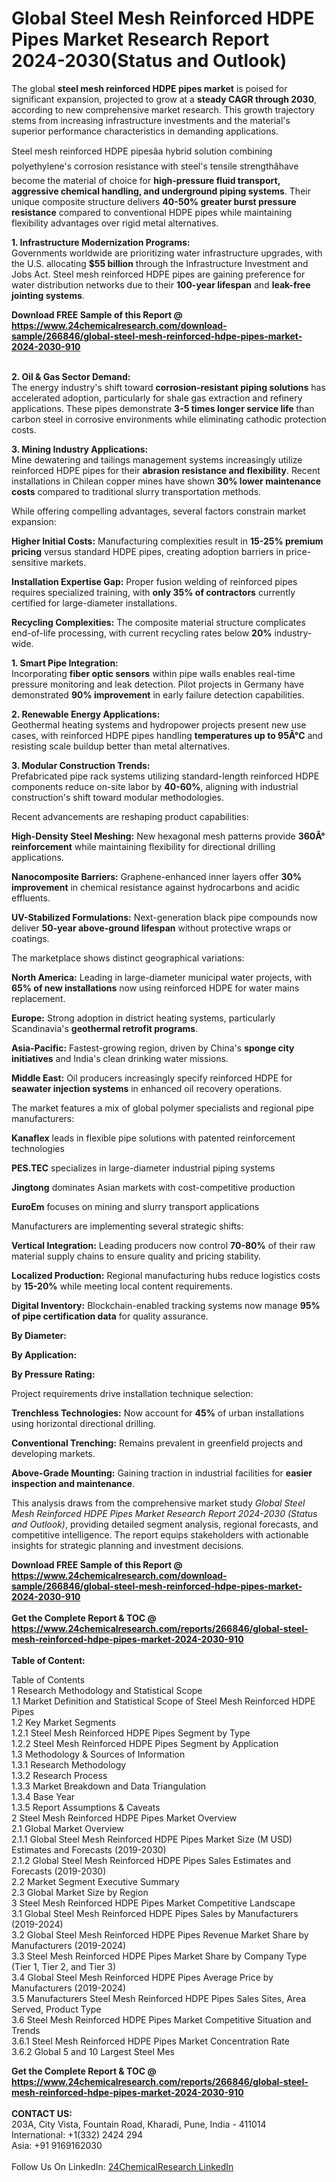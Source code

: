 <h1>Global Steel Mesh Reinforced HDPE Pipes Market Research Report 2024-2030(Status and Outlook)</h1><p>The global <strong>steel mesh reinforced HDPE pipes market</strong> is poised for significant expansion, projected to grow at a <strong>steady CAGR through 2030</strong>, according to new comprehensive market research. This growth trajectory stems from increasing infrastructure investments and the material's superior performance characteristics in demanding applications.</p><p>Steel mesh reinforced HDPE pipesâa hybrid solution combining polyethylene's corrosion resistance with steel's tensile strengthâhave become the material of choice for <strong>high-pressure fluid transport, aggressive chemical handling, and underground piping systems</strong>. Their unique composite structure delivers <strong>40-50% greater burst pressure resistance</strong> compared to conventional HDPE pipes while maintaining flexibility advantages over rigid metal alternatives.</p><p><strong>1. Infrastructure Modernization Programs:</strong><br>
Governments worldwide are prioritizing water infrastructure upgrades, with the U.S. allocating <strong>$55 billion</strong> through the Infrastructure Investment and Jobs Act. Steel mesh reinforced HDPE pipes are gaining preference for water distribution networks due to their <strong>100-year lifespan</strong> and <strong>leak-free jointing systems</strong>.</p><div><b>Download FREE Sample of this Report @ 
            <a href="https://www.24chemicalresearch.com/download-sample/266846/global-steel-mesh-reinforced-hdpe-pipes-market-2024-2030-910">
            https://www.24chemicalresearch.com/download-sample/266846/global-steel-mesh-reinforced-hdpe-pipes-market-2024-2030-910</a></b></div><br><p><strong>2. Oil &amp; Gas Sector Demand:</strong><br>
The energy industry's shift toward <strong>corrosion-resistant piping solutions</strong> has accelerated adoption, particularly for shale gas extraction and refinery applications. These pipes demonstrate <strong>3-5 times longer service life</strong> than carbon steel in corrosive environments while eliminating cathodic protection costs.</p><p><strong>3. Mining Industry Applications:</strong><br>
Mine dewatering and tailings management systems increasingly utilize reinforced HDPE pipes for their <strong>abrasion resistance and flexibility</strong>. Recent installations in Chilean copper mines have shown <strong>30% lower maintenance costs</strong> compared to traditional slurry transportation methods.</p><p>While offering compelling advantages, several factors constrain market expansion:</p><p><strong>Higher Initial Costs:</strong> Manufacturing complexities result in <strong>15-25% premium pricing</strong> versus standard HDPE pipes, creating adoption barriers in price-sensitive markets.</p><p><strong>Installation Expertise Gap:</strong> Proper fusion welding of reinforced pipes requires specialized training, with <strong>only 35% of contractors</strong> currently certified for large-diameter installations.</p><p><strong>Recycling Complexities:</strong> The composite material structure complicates end-of-life processing, with current recycling rates below <strong>20%</strong> industry-wide.</p><p><strong>1. Smart Pipe Integration:</strong><br>
Incorporating <strong>fiber optic sensors</strong> within pipe walls enables real-time pressure monitoring and leak detection. Pilot projects in Germany have demonstrated <strong>90% improvement</strong> in early failure detection capabilities.</p><p><strong>2. Renewable Energy Applications:</strong><br>
Geothermal heating systems and hydropower projects present new use cases, with reinforced HDPE pipes handling <strong>temperatures up to 95Â°C</strong> and resisting scale buildup better than metal alternatives.</p><p><strong>3. Modular Construction Trends:</strong><br>
Prefabricated pipe rack systems utilizing standard-length reinforced HDPE components reduce on-site labor by <strong>40-60%</strong>, aligning with industrial construction's shift toward modular methodologies.</p><p>Recent advancements are reshaping product capabilities:</p><p><strong>High-Density Steel Meshing:</strong> New hexagonal mesh patterns provide <strong>360Â° reinforcement</strong> while maintaining flexibility for directional drilling applications.</p><p><strong>Nanocomposite Barriers:</strong> Graphene-enhanced inner layers offer <strong>30% improvement</strong> in chemical resistance against hydrocarbons and acidic effluents.</p><p><strong>UV-Stabilized Formulations:</strong> Next-generation black pipe compounds now deliver <strong>50-year above-ground lifespan</strong> without protective wraps or coatings.</p><p>The marketplace shows distinct geographical variations:</p><p><strong>North America:</strong> Leading in large-diameter municipal water projects, with <strong>65% of new installations</strong> now using reinforced HDPE for water mains replacement.</p><p><strong>Europe:</strong> Strong adoption in district heating systems, particularly Scandinavia's <strong>geothermal retrofit programs</strong>.</p><p><strong>Asia-Pacific:</strong> Fastest-growing region, driven by China's <strong>sponge city initiatives</strong> and India's clean drinking water missions.</p><p><strong>Middle East:</strong> Oil producers increasingly specify reinforced HDPE for <strong>seawater injection systems</strong> in enhanced oil recovery operations.</p><p>The market features a mix of global polymer specialists and regional pipe manufacturers:</p><p><strong>Kanaflex</strong> leads in flexible pipe solutions with patented reinforcement technologies</p><p><strong>PES.TEC</strong> specializes in large-diameter industrial piping systems</p><p><strong>Jingtong</strong> dominates Asian markets with cost-competitive production</p><p><strong>EuroEm</strong> focuses on mining and slurry transport applications</p><p>Manufacturers are implementing several strategic shifts:</p><p><strong>Vertical Integration:</strong> Leading producers now control <strong>70-80%</strong> of their raw material supply chains to ensure quality and pricing stability.</p><p><strong>Localized Production:</strong> Regional manufacturing hubs reduce logistics costs by <strong>15-20%</strong> while meeting local content requirements.</p><p><strong>Digital Inventory:</strong> Blockchain-enabled tracking systems now manage <strong>95% of pipe certification data</strong> for quality assurance.</p><p><strong>By Diameter:</strong></p><p><strong>By Application:</strong></p><p><strong>By Pressure Rating:</strong></p><p>Project requirements drive installation technique selection:</p><p><strong>Trenchless Technologies:</strong> Now account for <strong>45%</strong> of urban installations using horizontal directional drilling.</p><p><strong>Conventional Trenching:</strong> Remains prevalent in greenfield projects and developing markets.</p><p><strong>Above-Grade Mounting:</strong> Gaining traction in industrial facilities for <strong>easier inspection and maintenance</strong>.</p><p>This analysis draws from the comprehensive market study <em>Global Steel Mesh Reinforced HDPE Pipes Market Research Report 2024-2030 (Status and Outlook)</em>, providing detailed segment analysis, regional forecasts, and competitive intelligence. The report equips stakeholders with actionable insights for strategic planning and investment decisions.</p><div><b>Download FREE Sample of this Report @ 
            <a href="https://www.24chemicalresearch.com/download-sample/266846/global-steel-mesh-reinforced-hdpe-pipes-market-2024-2030-910">
            https://www.24chemicalresearch.com/download-sample/266846/global-steel-mesh-reinforced-hdpe-pipes-market-2024-2030-910</a></b></div><br><div><b>Get the Complete Report & TOC @ 
            <a href="https://www.24chemicalresearch.com/reports/266846/global-steel-mesh-reinforced-hdpe-pipes-market-2024-2030-910">
            https://www.24chemicalresearch.com/reports/266846/global-steel-mesh-reinforced-hdpe-pipes-market-2024-2030-910</a></b></div><br>
            <b>Table of Content:</b><p>Table of Contents<br />
1 Research Methodology and Statistical Scope<br />
1.1 Market Definition and Statistical Scope of Steel Mesh Reinforced HDPE Pipes<br />
1.2 Key Market Segments<br />
1.2.1 Steel Mesh Reinforced HDPE Pipes Segment by Type<br />
1.2.2 Steel Mesh Reinforced HDPE Pipes Segment by Application<br />
1.3 Methodology & Sources of Information<br />
1.3.1 Research Methodology<br />
1.3.2 Research Process<br />
1.3.3 Market Breakdown and Data Triangulation<br />
1.3.4 Base Year<br />
1.3.5 Report Assumptions & Caveats<br />
2 Steel Mesh Reinforced HDPE Pipes Market Overview<br />
2.1 Global Market Overview<br />
2.1.1 Global Steel Mesh Reinforced HDPE Pipes Market Size (M USD) Estimates and Forecasts (2019-2030)<br />
2.1.2 Global Steel Mesh Reinforced HDPE Pipes Sales Estimates and Forecasts (2019-2030)<br />
2.2 Market Segment Executive Summary<br />
2.3 Global Market Size by Region<br />
3 Steel Mesh Reinforced HDPE Pipes Market Competitive Landscape<br />
3.1 Global Steel Mesh Reinforced HDPE Pipes Sales by Manufacturers (2019-2024)<br />
3.2 Global Steel Mesh Reinforced HDPE Pipes Revenue Market Share by Manufacturers (2019-2024)<br />
3.3 Steel Mesh Reinforced HDPE Pipes Market Share by Company Type (Tier 1, Tier 2, and Tier 3)<br />
3.4 Global Steel Mesh Reinforced HDPE Pipes Average Price by Manufacturers (2019-2024)<br />
3.5 Manufacturers Steel Mesh Reinforced HDPE Pipes Sales Sites, Area Served, Product Type<br />
3.6 Steel Mesh Reinforced HDPE Pipes Market Competitive Situation and Trends<br />
3.6.1 Steel Mesh Reinforced HDPE Pipes Market Concentration Rate<br />
3.6.2 Global 5 and 10 Largest Steel Mes</p><div><b>Get the Complete Report & TOC @ 
            <a href="https://www.24chemicalresearch.com/reports/266846/global-steel-mesh-reinforced-hdpe-pipes-market-2024-2030-910">
            https://www.24chemicalresearch.com/reports/266846/global-steel-mesh-reinforced-hdpe-pipes-market-2024-2030-910</a></b></div><br><b>CONTACT US:</b><br>
            203A, City Vista, Fountain Road, Kharadi, Pune, India - 411014<br>
            International: +1(332) 2424 294<br>
            Asia: +91 9169162030 <br><br>
            Follow Us On LinkedIn: <a href="https://www.linkedin.com/company/24chemicalresearch/">24ChemicalResearch LinkedIn</a>